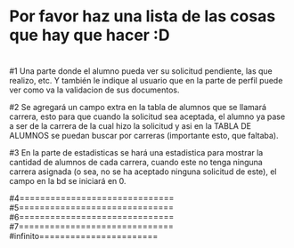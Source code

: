

# Por favor haz una lista de las cosas que hay que hacer :D
#
#1 Una parte donde el alumno pueda ver su solicitud pendiente, las que realizo, etc. Y también le indique al usuario que en la parte de perfil puede ver como va la validacion de sus documentos.

#2 Se agregará un campo extra en la tabla de alumnos que se llamará carrera, esto para que cuando la solicitud sea aceptada, el alumno ya pase a ser de la carrera de la cual hizo la solicitud y asi en la TABLA DE ALUMNOS se puedan buscar por carreras (importante esto, que faltaba).

#3 En la parte de estadisticas se hará una estadistica para mostrar la cantidad de alumnos de cada carrera, cuando este no tenga ninguna carrera asignada (o sea, no se ha aceptado ninguna solicitud de este), el campo en la bd se iniciará en 0.

#4==============================
#5==============================
#6==============================
#7==============================
#infinito=======================
